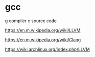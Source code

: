 # gcc

g compiler c source code






https://en.m.wikipedia.org/wiki/LLVM




https://en.m.wikipedia.org/wiki/Clang




https://wiki.archlinux.org/index.php/LLVM



















